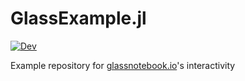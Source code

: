 # GlassExample.jl

[![Dev](https://img.shields.io/badge/docs-dev-blue.svg)](https://glassnotebook.io/nb/9)

Example repository for [glassnotebook.io](https://glassnotebook.io/auth)'s interactivity
